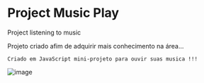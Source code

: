 
# Project Music Play

Project listening to music

Projeto criado afim de adquirir mais conhecimento na área...

```
Criado em JavaScript mini-projeto para ouvir suas musica !!!
```
![image](https://user-images.githubusercontent.com/84160974/146304380-0930198f-7982-4862-b48a-890b9ca72488.png)
